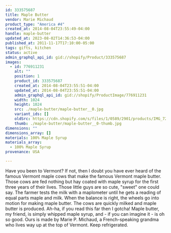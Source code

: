 ```yaml
---
id: 333575687
title: Maple Butter
vendor: Marie Michaud
product_type: "America #4"
created_at: 2014-08-04T23:55:49-04:00
handle: maple-butter
updated_at: 2023-08-02T14:36:53-04:00
published_at: 2011-11-17T17:10:00-05:00
tags: gifts, kitchen
status: active
admin_graphql_api_id: gid://shopify/Product/333575687
images:
  - id: 776911231
    alt: ""
    position: 1
    product_id: 333575687
    created_at: 2014-08-04T23:55:51-04:00
    updated_at: 2014-08-04T23:55:51-04:00
    admin_graphql_api_id: gid://shopify/ProductImage/776911231
    width: 1024
    height: 1024
    src: ./maple-butter/maple-butter__0.jpg
    variant_ids: []
    oldSrc: https://cdn.shopify.com/s/files/1/0589/2901/products/IMG_7274.jpeg?v=1407210951
    thumb: ./maple-butter/maple-butter__0-thumb.jpg
dimensions: ""
dimensions_array: []
materials: 100% Maple Syrup
materials_array:
  - 100% Maple Syrup
provenance: USA

---
```


Have you been to Vermont? If not, then I doubt you have ever heard of the famous Vermont maple cows that make the famous Vermont maple butter. Those cows are fed nothing but hay coated with maple syrup for the first three years of their lives. Those little guys are so cute, "sweet" one could say. The farmer tests the milk with a maplometer until he gets a reading of equal parts maple and milk. When the balance is right, the wheels go into motion for making maple butter. The cows are quickly milked and maple butter is produced. Ah-ha, if you read this far then I gotcha! Maple butter, my friend, is simply whipped maple syrup, and - if you can imagine it - is oh so good. Ours is made by Marie P. Michaud, a French-speaking grandma who lives way up at the top of Vermont. Keep refrigerated.